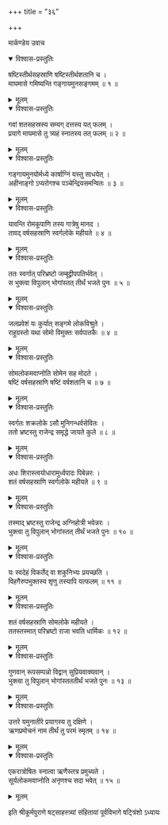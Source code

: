 +++
title = "३६"

+++

मार्कण्डेय उवाच  

<details open><summary>विश्वास-प्रस्तुतिः</summary>

षष्टिस्तीर्थसहस्राणि षष्टिस्तीर्थशतानि च ।  
माघमासे गमिष्यन्ति गङ्गायमुनसङ्गमम् ॥ १ ॥
</details>

<details><summary>मूलम्</summary>

षष्टिस्तीर्थसहस्राणि षष्टिस्तीर्थशतानि च ।  
माघमासे गमिष्यन्ति गङ्गायमुनसङ्गमम् ॥ १ ॥
</details>

<details open><summary>विश्वास-प्रस्तुतिः</summary>

गवां शतसहस्रस्य सम्यग् दत्तस्य यत् फलम् ।  
प्रयागे माघमासे तु त्र्यहं स्नातस्य तत् फलम् ॥ २ ॥
</details>

<details><summary>मूलम्</summary>

गवां शतसहस्रस्य सम्यग् दत्तस्य यत् फलम् ।  
प्रयागे माघमासे तु त्र्यहं स्नातस्य तत् फलम् ॥ २ ॥
</details>

<details open><summary>विश्वास-प्रस्तुतिः</summary>

गङ्गायमुनयोर्मध्ये कार्षाग्निं यस्तु साधयेत् ।  
अहीनाङ्गो ऽप्यरोगश्च पञ्चेन्द्रियसमन्वितः ॥ ३ ॥
</details>

<details><summary>मूलम्</summary>

गङ्गायमुनयोर्मध्ये कार्षाग्निं यस्तु साधयेत् ।  
अहीनाङ्गो ऽप्यरोगश्च पञ्चेन्द्रियसमन्वितः ॥ ३ ॥
</details>

<details open><summary>विश्वास-प्रस्तुतिः</summary>

यावन्ति रोमकूपाणि तस्य गात्रेषु मानद ।  
तावद् वर्षसहस्राणि स्वर्गलोके महीयते ॥ ४ ॥
</details>

<details><summary>मूलम्</summary>

यावन्ति रोमकूपाणि तस्य गात्रेषु मानद ।  
तावद् वर्षसहस्राणि स्वर्गलोके महीयते ॥ ४ ॥
</details>

<details open><summary>विश्वास-प्रस्तुतिः</summary>

ततः स्वर्गात् परिभ्रष्टो जम्बूद्वीपपतिर्भवेत् ।  
स भुक्त्वा विपुलान् भोगांस्तत् तीर्थं भजते पुनः ॥ ५ ॥
</details>

<details><summary>मूलम्</summary>

ततः स्वर्गात् परिभ्रष्टो जम्बूद्वीपपतिर्भवेत् ।  
स भुक्त्वा विपुलान् भोगांस्तत् तीर्थं भजते पुनः ॥ ५ ॥
</details>

<details open><summary>विश्वास-प्रस्तुतिः</summary>

जलप्रवेशं यः कुर्यात् सङ्गमे लोकविश्रुते ।  
राहुग्रस्तो यथा सोमो विमुक्तः सर्वपातकैः ॥ ४ ॥
</details>

<details><summary>मूलम्</summary>

जलप्रवेशं यः कुर्यात् सङ्गमे लोकविश्रुते ।  
राहुग्रस्तो यथा सोमो विमुक्तः सर्वपातकैः ॥ ४ ॥
</details>

<details open><summary>विश्वास-प्रस्तुतिः</summary>

सोमलोकमवाप्नोति सोमेन सह मोदते ।  
षष्टिं वर्षसहस्राणि षष्टिं वर्षशतानि च ॥ ७ ॥
</details>

<details><summary>मूलम्</summary>

सोमलोकमवाप्नोति सोमेन सह मोदते ।  
षष्टिं वर्षसहस्राणि षष्टिं वर्षशतानि च ॥ ७ ॥
</details>

<details open><summary>विश्वास-प्रस्तुतिः</summary>

स्वर्गतः शक्रलोके ऽसौ मुनिगन्धर्वसेवितः ।  
ततो भ्रष्टस्तु राजेन्द्र समृद्धे जायते कुले ॥ ८ ॥
</details>

<details><summary>मूलम्</summary>

स्वर्गतः शक्रलोके ऽसौ मुनिगन्धर्वसेवितः ।  
ततो भ्रष्टस्तु राजेन्द्र समृद्धे जायते कुले ॥ ८ ॥
</details>

<details open><summary>विश्वास-प्रस्तुतिः</summary>

अधः शिरास्त्वयोधारामुर्ध्वपादः पिबेन्नरः ।  
शतं वर्षसहस्राणि स्वर्गलोके महीयते ॥ ९ ॥
</details>

<details><summary>मूलम्</summary>

अधः शिरास्त्वयोधारामुर्ध्वपादः पिबेन्नरः ।  
शतं वर्षसहस्राणि स्वर्गलोके महीयते ॥ ९ ॥
</details>

<details open><summary>विश्वास-प्रस्तुतिः</summary>

तस्माद् भ्रष्टस्तु राजेन्द्र अग्निहोत्री भवेन्नरः ।  
भुक्त्वा तु विपुलान् भोगांस्तत् तीर्थं भजते पुनः ॥ १० ॥
</details>

<details><summary>मूलम्</summary>

तस्माद् भ्रष्टस्तु राजेन्द्र अग्निहोत्री भवेन्नरः ।  
भुक्त्वा तु विपुलान् भोगांस्तत् तीर्थं भजते पुनः ॥ १० ॥
</details>

<details open><summary>विश्वास-प्रस्तुतिः</summary>

यः स्वदेहं विकर्तेद् वा शकुनिभ्यः प्रयच्छति ।  
विहगैरुपभुक्तस्य शृणु तस्यापि यत्फलम् ॥ ११ ॥
</details>

<details><summary>मूलम्</summary>

यः स्वदेहं विकर्तेद् वा शकुनिभ्यः प्रयच्छति ।  
विहगैरुपभुक्तस्य शृणु तस्यापि यत्फलम् ॥ ११ ॥
</details>

<details open><summary>विश्वास-प्रस्तुतिः</summary>

शतं वर्षसहस्राणि सोमलोके महीयते ।  
ततस्तस्मात् परिभ्रष्टो राजा भवति धार्मिकः ॥ १२ ॥
</details>

<details><summary>मूलम्</summary>

शतं वर्षसहस्राणि सोमलोके महीयते ।  
ततस्तस्मात् परिभ्रष्टो राजा भवति धार्मिकः ॥ १२ ॥
</details>

<details open><summary>विश्वास-प्रस्तुतिः</summary>

गुणवान् रूपसम्पन्नो विद्वान् सुप्रियवाक्यवान् ।  
भुक्त्वा तु विपुलान् भोगांस्तततीर्थं भजते पुनः ॥ १३ ॥
</details>

<details><summary>मूलम्</summary>

गुणवान् रूपसम्पन्नो विद्वान् सुप्रियवाक्यवान् ।  
भुक्त्वा तु विपुलान् भोगांस्तततीर्थं भजते पुनः ॥ १३ ॥
</details>

<details open><summary>विश्वास-प्रस्तुतिः</summary>

उत्तरे यमुनातीरे प्रयागस्य तु दक्षिणे ।  
ऋणप्रमोचनं नाम तीर्थं तु परमं स्मृतम् ॥ १४ ॥
</details>

<details><summary>मूलम्</summary>

उत्तरे यमुनातीरे प्रयागस्य तु दक्षिणे ।  
ऋणप्रमोचनं नाम तीर्थं तु परमं स्मृतम् ॥ १४ ॥
</details>

<details open><summary>विश्वास-प्रस्तुतिः</summary>

एकरात्रोषितः स्नात्वा ऋणैस्तत्र प्रमुच्यते ।  
सूर्यलोकमवाप्नोति अनृणश्च सदा भवेत् ॥ १५ ॥
</details>

<details><summary>मूलम्</summary>

एकरात्रोषितः स्नात्वा ऋणैस्तत्र प्रमुच्यते ।  
सूर्यलोकमवाप्नोति अनृणश्च सदा भवेत् ॥ १५ ॥
</details>
    
इति श्रीकूर्मपुराणे षट्साहस्त्र्यां संहितायां पूर्वविभागे षट्त्रिंशो ऽध्यायः
